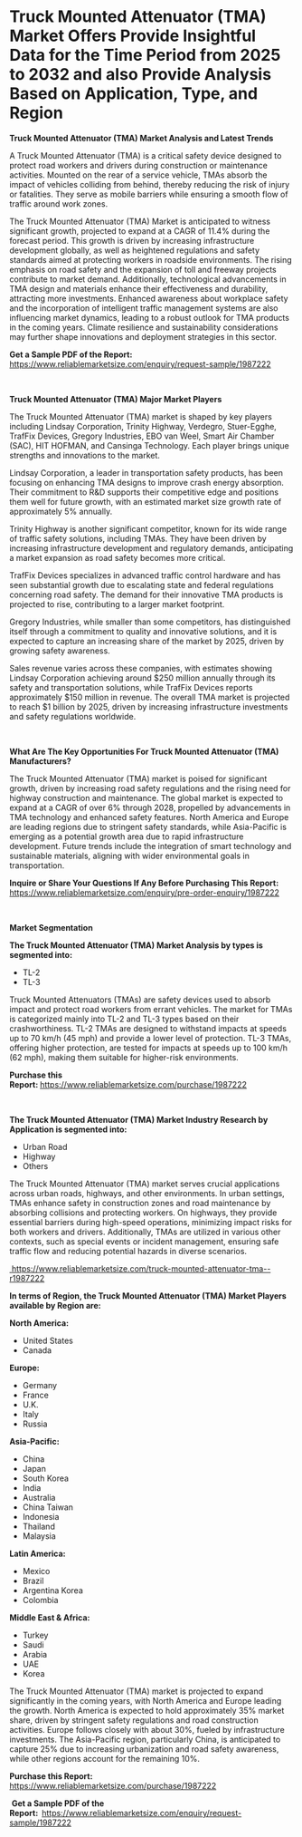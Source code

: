 <p><h1>Truck Mounted Attenuator (TMA) Market Offers Provide Insightful Data for the Time Period from 2025 to 2032 and also Provide Analysis Based on Application, Type, and Region</h1></p><p><strong>Truck Mounted Attenuator (TMA) Market Analysis and Latest Trends</strong></p>
<p><p>A Truck Mounted Attenuator (TMA) is a critical safety device designed to protect road workers and drivers during construction or maintenance activities. Mounted on the rear of a service vehicle, TMAs absorb the impact of vehicles colliding from behind, thereby reducing the risk of injury or fatalities. They serve as mobile barriers while ensuring a smooth flow of traffic around work zones.</p><p>The Truck Mounted Attenuator (TMA) Market is anticipated to witness significant growth, projected to expand at a CAGR of 11.4% during the forecast period. This growth is driven by increasing infrastructure development globally, as well as heightened regulations and safety standards aimed at protecting workers in roadside environments. The rising emphasis on road safety and the expansion of toll and freeway projects contribute to market demand. Additionally, technological advancements in TMA design and materials enhance their effectiveness and durability, attracting more investments. Enhanced awareness about workplace safety and the incorporation of intelligent traffic management systems are also influencing market dynamics, leading to a robust outlook for TMA products in the coming years. Climate resilience and sustainability considerations may further shape innovations and deployment strategies in this sector.</p></p>
<p><strong>Get a Sample PDF of the Report:&nbsp;</strong> <a href="https://www.reliablemarketsize.com/enquiry/request-sample/1987222?utm_campaign=2778&utm_medium=2&utm_source=Github&utm_content=ia&utm_term=12042025&utm_id=truck-mounted-attenuator-tma">https://www.reliablemarketsize.com/enquiry/request-sample/1987222</a></p>
<p>&nbsp;</p>
<p><strong>Truck Mounted Attenuator (TMA) Major Market Players</strong></p>
<p><p>The Truck Mounted Attenuator (TMA) market is shaped by key players including Lindsay Corporation, Trinity Highway, Verdegro, Stuer-Egghe, TrafFix Devices, Gregory Industries, EBO van Weel, Smart Air Chamber (SAC), HIT HOFMAN, and Cansinga Technology. Each player brings unique strengths and innovations to the market.</p><p>Lindsay Corporation, a leader in transportation safety products, has been focusing on enhancing TMA designs to improve crash energy absorption. Their commitment to R&D supports their competitive edge and positions them well for future growth, with an estimated market size growth rate of approximately 5% annually.</p><p>Trinity Highway is another significant competitor, known for its wide range of traffic safety solutions, including TMAs. They have been driven by increasing infrastructure development and regulatory demands, anticipating a market expansion as road safety becomes more critical.</p><p>TrafFix Devices specializes in advanced traffic control hardware and has seen substantial growth due to escalating state and federal regulations concerning road safety. The demand for their innovative TMA products is projected to rise, contributing to a larger market footprint.</p><p>Gregory Industries, while smaller than some competitors, has distinguished itself through a commitment to quality and innovative solutions, and it is expected to capture an increasing share of the market by 2025, driven by growing safety awareness.</p><p>Sales revenue varies across these companies, with estimates showing Lindsay Corporation achieving around $250 million annually through its safety and transportation solutions, while TrafFix Devices reports approximately $150 million in revenue. The overall TMA market is projected to reach $1 billion by 2025, driven by increasing infrastructure investments and safety regulations worldwide.</p></p>
<p>&nbsp;</p>
<p><strong>What Are The Key Opportunities For Truck Mounted Attenuator (TMA) Manufacturers?</strong></p>
<p><p>The Truck Mounted Attenuator (TMA) market is poised for significant growth, driven by increasing road safety regulations and the rising need for highway construction and maintenance. The global market is expected to expand at a CAGR of over 6% through 2028, propelled by advancements in TMA technology and enhanced safety features. North America and Europe are leading regions due to stringent safety standards, while Asia-Pacific is emerging as a potential growth area due to rapid infrastructure development. Future trends include the integration of smart technology and sustainable materials, aligning with wider environmental goals in transportation.</p></p>
<p><strong>Inquire or Share Your Questions If Any Before Purchasing This Report:</strong> <a href="https://www.reliablemarketsize.com/enquiry/pre-order-enquiry/1987222?utm_campaign=2778&utm_medium=2&utm_source=Github&utm_content=ia&utm_term=12042025&utm_id=truck-mounted-attenuator-tma">https://www.reliablemarketsize.com/enquiry/pre-order-enquiry/1987222</a></p>
<p>&nbsp;</p>
<p><strong>Market Segmentation</strong></p>
<p><strong>The Truck Mounted Attenuator (TMA) Market Analysis by types is segmented into:</strong></p>
<p><ul><li>TL-2</li><li>TL-3</li></ul></p>
<p><p>Truck Mounted Attenuators (TMAs) are safety devices used to absorb impact and protect road workers from errant vehicles. The market for TMAs is categorized mainly into TL-2 and TL-3 types based on their crashworthiness. TL-2 TMAs are designed to withstand impacts at speeds up to 70 km/h (45 mph) and provide a lower level of protection. TL-3 TMAs, offering higher protection, are tested for impacts at speeds up to 100 km/h (62 mph), making them suitable for higher-risk environments.</p></p>
<p><strong>Purchase this Report:&nbsp;</strong><a href="https://www.reliablemarketsize.com/purchase/1987222?utm_campaign=2778&utm_medium=2&utm_source=Github&utm_content=ia&utm_term=12042025&utm_id=truck-mounted-attenuator-tma">https://www.reliablemarketsize.com/purchase/1987222</a></p>
<p>&nbsp;</p>
<p><strong>The Truck Mounted Attenuator (TMA) Market Industry Research by Application is segmented into:</strong></p>
<p><ul><li>Urban Road</li><li>Highway</li><li>Others</li></ul></p>
<p><p>The Truck Mounted Attenuator (TMA) market serves crucial applications across urban roads, highways, and other environments. In urban settings, TMAs enhance safety in construction zones and road maintenance by absorbing collisions and protecting workers. On highways, they provide essential barriers during high-speed operations, minimizing impact risks for both workers and drivers. Additionally, TMAs are utilized in various other contexts, such as special events or incident management, ensuring safe traffic flow and reducing potential hazards in diverse scenarios.</p></p>
<p><a href="https://www.reliablemarketsize.com/truck-mounted-attenuator-tma--r1987222?utm_campaign=2778&utm_medium=2&utm_source=Github&utm_content=ia&utm_term=12042025&utm_id=truck-mounted-attenuator-tma">&nbsp;https://www.reliablemarketsize.com/truck-mounted-attenuator-tma--r1987222</a></p>
<p><strong>In terms of Region, the Truck Mounted Attenuator (TMA) Market Players available by Region are:</strong></p>
<p>
    <p> <strong> North America: </strong>
        <ul>
            <li>United States</li>
            <li>Canada</li>
        </ul>
        </p> 
    <p> <strong> Europe: </strong>
        <ul>
            <li>Germany</li>
            <li>France</li>
            <li>U.K.</li>
            <li>Italy</li>
            <li>Russia</li>
        </ul>
        </p> 
    <p> <strong> Asia-Pacific: </strong>
        <ul>
            <li>China</li>
            <li>Japan</li>
            <li>South Korea</li>
            <li>India</li>
            <li>Australia</li>
            <li>China Taiwan</li>
            <li>Indonesia</li>
            <li>Thailand</li>
            <li>Malaysia</li>
        </ul>
        </p> 
    <p> <strong> Latin America: </strong>
        <ul>
            <li>Mexico</li>
            <li>Brazil</li>
            <li>Argentina Korea</li>
            <li>Colombia</li>
        </ul>
        </p> 
    <p> <strong> Middle East & Africa: </strong>
        <ul>
            <li>Turkey</li>
            <li>Saudi</li>
            <li>Arabia</li>
            <li>UAE</li>
            <li>Korea</li>
        </ul>
    </p>
    </p>
<p><p>The Truck Mounted Attenuator (TMA) market is projected to expand significantly in the coming years, with North America and Europe leading the growth. North America is expected to hold approximately 35% market share, driven by stringent safety regulations and road construction activities. Europe follows closely with about 30%, fueled by infrastructure investments. The Asia-Pacific region, particularly China, is anticipated to capture 25% due to increasing urbanization and road safety awareness, while other regions account for the remaining 10%.</p></p>
<p><strong>Purchase this Report: </strong><a href="https://www.reliablemarketsize.com/purchase/1987222?utm_campaign=2778&utm_medium=2&utm_source=Github&utm_content=ia&utm_term=12042025&utm_id=truck-mounted-attenuator-tma">https://www.reliablemarketsize.com/purchase/1987222</a></p>
<p>&nbsp;<strong>Get a Sample PDF of the Report:&nbsp;&nbsp;</strong><a href="https://www.reliablemarketsize.com/enquiry/request-sample/1987222?utm_campaign=2778&utm_medium=2&utm_source=Github&utm_content=ia&utm_term=12042025&utm_id=truck-mounted-attenuator-tma">https://www.reliablemarketsize.com/enquiry/request-sample/1987222</a></p>
<p><strong></strong></p>
<p><p></p><p></p><p></p></p>